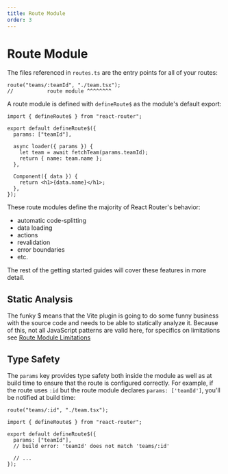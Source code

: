 ```yaml
---
title: Route Module
order: 3
---
```


# Route Module

The files referenced in `routes.ts` are the entry points for all of your routes:

```tsx filename=app/routes.ts
route("teams/:teamId", "./team.tsx");
//           route module ^^^^^^^^
```

A route module is defined with `defineRoute$` as the module's default export:

```tsx filename=app/team.tsx
import { defineRoute$ } from "react-router";

export default defineRoute$({
  params: ["teamId"],

  async loader({ params }) {
    let team = await fetchTeam(params.teamId);
    return { name: team.name };
  },

  Component({ data }) {
    return <h1>{data.name}</h1>;
  },
});
```

These route modules define the majority of React Router's behavior:

- automatic code-splitting
- data loading
- actions
- revalidation
- error boundaries
- etc.

The rest of the getting started guides will cover these features in more detail.

## Static Analysis

The funky $ means that the Vite plugin is going to do some funny business with the source code and needs to be able to statically analyze it. Because of this, not all JavaScript patterns are valid here, for specifics on limitations see [Route Module Limitations](../discussion/route-module-limitations)

## Type Safety

The `params` key provides type safety both inside the module as well as at build time to ensure that the route is configured correctly. For example, if the route uses `:id` but the route module declares `params: ['teamId']`, you'll be notified at build time:

```tsx filename=app/routes.ts
route("teams/:id", "./team.tsx");
```

```tsx filename=app/team.tsx
import { defineRoute$ } from "react-router";

export default defineRoute$({
  params: ["teamId"],
  // build error: 'teamId' does not match 'teams/:id'

  // ...
});
```
